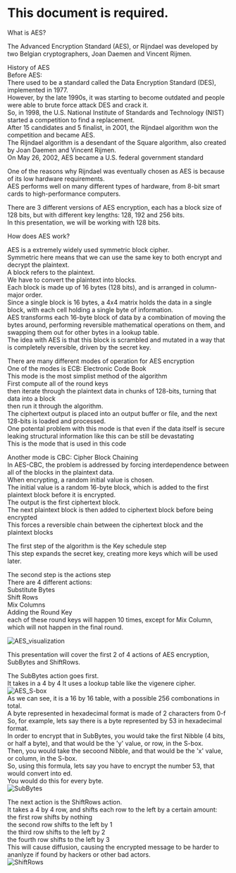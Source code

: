 # This document is required.

What is AES?

The Advanced Encryption Standard (AES), or Rijndael was developed by two Belgian cryptographers, Joan Daemen and Vincent Rijmen. 

History of AES\
Before AES:\
There used to be a standard called the Data Encryption Standard (DES), implemented in 1977.\
However, by the late 1990s, it was starting to become outdated and people were able to brute force attack DES and crack it.\
So, in 1998, the U.S. National Institute of Standards and Technology (NIST) started a competition to find a replacement.\
After 15 candidates and 5 finalist, in 2001, the Rijndael algorithm won the competition and became AES.\
The Rijndael algorithm is a desendant of the Square algorithm, also created by Joan Daemen and Vincent Rijmen.\
On May 26, 2002, AES became a U.S. federal government standard

One of the reasons why Rijndael was eventually chosen as AES is because of its low hardware requirements.\
AES performs well on many different types of hardware, from 8-bit smart cards to high-performance computers.

There are 3 different versions of AES encryption, each has a block size of 128 bits, but with different key lengths: 128, 192 and 256 bits.\
In this presentation, we will be working with 128 bits.

How does AES work?

AES is a extremely widely used symmetric block cipher.\
Symmetric here means that we can use the same key to both encrypt and decrypt the plaintext.\
A block refers to the plaintext.\
We have to convert the plaintext into blocks.\
Each block is made up of 16 bytes (128 bits), and is arranged in column-major order.\
Since a single block is 16 bytes, a 4x4 matrix holds the data in a single block, with each cell holding a single byte of information.\
AES transforms each 16-byte block of data by a combination of moving the bytes around, performing reversible mathematical operations on them, and swapping them out for other bytes in a lookup table.\
The idea with AES is that this block is scrambled and mutated in a way that is completely reversible, driven by the secret key.

There are many different modes of operation for AES encryption\
One of the modes is ECB: Electronic Code Book\
This mode is the most simplist method of the algorithm\
First compute all of the round keys\
then iterate through the plaintext data in chunks of 128-bits, turning that data into a block\
then run it through the algorithm.\
The ciphertext output is placed into an output buffer or file, and the next 128-bits is loaded and processed.\
One potental problem with this mode is that even if the data itself is secure\
leaking structural information like this can be still be devastating\
This is the mode that is used in this code

Another mode is CBC: Cipher Block Chaining\
In AES-CBC, the problem is addressed by forcing interdependence between all of the blocks in the plaintext data.\
When encrypting, a random initial value is chosen.\
The initial value is a random 16-byte block, which is added to the first plaintext block before it is encrypted.\
The output is the first ciphertext block.\
The next plaintext block is then added to ciphertext block before being encrypted\
This forces a reversible chain between the ciphertext block and the plaintext blocks

The first step of the algorithm is the Key schedule step\
This step expands the secret key, creating more keys which will be used later.

The second step is the actions step\
There are 4 different actions:\
Substitute Bytes\
Shift Rows\
Mix Columns\
Adding the Round Key\
each of these round keys will happen 10 times, except for Mix Column, which will not happen in the final round.

![AES_visualization](AES_visualization.png)

This presentation will cover the first 2 of 4 actions of AES encryption, SubBytes and ShiftRows. 

The SubBytes action goes first.\
It takes in a 4 by 4
It uses a lookup table like the vigenere cipher.\
![AES_S-box](AES_S-box.png)\
As we can see, it is a 16 by 16 table, with a possible 256 combonations in total.\
A byte represented in hexadecimal format is made of 2 characters from 0-f\
So, for example, lets say there is a byte represented by 53 in hexadecimal format.\
In order to encrypt that in SubBytes, you would take the first Nibble (4 bits, or half a byte), and that would be the 'y' value, or row, in the S-box.\
Then, you would take the secoond Nibble, and that would be the 'x' value, or column, in the S-box.\
So, using this formula, lets say you have to encrypt the number 53, that would convert into ed.\
You would do this for every byte.\
![SubBytes](SubBytes.png)

The next action is the ShiftRows action.\
It takes a 4 by 4 row, and shifts each row to the left by a certain amount:\
the first row shifts by nothing\
the second row shifts to the left by 1\
the third row shifts to the left by 2\
the fourth row shifts to the left by 3\
This will cause diffusion, causing the encrypted message to be harder to ananlyze if found by hackers or other bad actors.\
![ShiftRows](ShiftRows.png)
